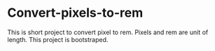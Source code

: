 # Convert-pixels-to-rem
This is short project to convert pixel to rem. Pixels and rem are unit of length. This project is bootstraped.
